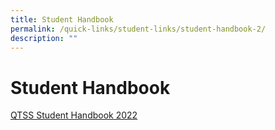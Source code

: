 ```yaml
---
title: Student Handbook
permalink: /quick-links/student-links/student-handbook-2/
description: ""
---
```

Student Handbook
================

[QTSS Student Handbook 2022](/files/QTSS_Student-Handbook_2022.pdf)